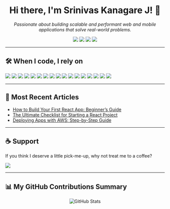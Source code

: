 <!-- Profile Header with Name & Short Bio -->
<h1 align="center">Hi there, I'm Srinivas Kanagare J! 👋</h1>
<p align="center">
  <em>Passionate about building scalable and performant web and mobile applications that solve real-world problems.</em>
</p>

<!-- Contact, Location and Profile Info -->
<p align="center">
  <a href="mailto:kanagare.srinivas@gmail.com"><img src="https://img.shields.io/badge/-Email-c14438?style=flat-square&logo=Gmail&logoColor=white" /></a>
  <a href="https://linkedin.com/in/srinivas-kangare/" target="_blank"><img src="https://img.shields.io/badge/-LinkedIn-blue?style=flat-square&logo=linkedin&logoColor=white" /></a>
  <img src="https://img.shields.io/badge/-Dallas,%20Texas-black?style=flat-square&logo=map-pin&logoColor=white"/>
  <img src="https://img.shields.io/badge/-He/Him-yellowgreen?style=flat-square"/>
</p>

---

## 🛠️ When I code, I rely on

<p>
  <img src="https://img.shields.io/badge/HTML5-e34c26?style=flat&logo=html5&logoColor=white"/>
  <img src="https://img.shields.io/badge/CSS3-1572B6?style=flat&logo=css3&logoColor=white"/>
  <img src="https://img.shields.io/badge/JavaScript-f7df1e?style=flat&logo=javascript&logoColor=black"/>
  <img src="https://img.shields.io/badge/TypeScript-007acc?style=flat&logo=typescript&logoColor=white"/>
  <img src="https://img.shields.io/badge/React-61dafb?style=flat&logo=react&logoColor=black"/>
  <img src="https://img.shields.io/badge/Angular-dd0031?style=flat&logo=angular&logoColor=white"/>
  <img src="https://img.shields.io/badge/Node.js-339933?style=flat&logo=nodedotjs&logoColor=white"/>
  <img src="https://img.shields.io/badge/Express-000000?style=flat&logo=express&logoColor=white"/>
  <img src="https://img.shields.io/badge/MongoDB-47a248?style=flat&logo=mongodb&logoColor=white"/>
  <img src="https://img.shields.io/badge/MySQL-4479A1?style=flat&logo=mysql&logoColor=white"/>
  <img src="https://img.shields.io/badge/Git-F05032?style=flat&logo=git&logoColor=white"/>
  <img src="https://img.shields.io/badge/GitHub-181717?style=flat&logo=github&logoColor=white"/>
  <img src="https://img.shields.io/badge/Bootstrap-563d7c?style=flat&logo=bootstrap&logoColor=white"/>
  <img src="https://img.shields.io/badge/Redux-764abc?style=flat&logo=redux&logoColor=white"/>
  <img src="https://img.shields.io/badge/Firebase-ffca28?style=flat&logo=firebase&logoColor=black"/>
  <img src="https://img.shields.io/badge/GraphQL-e535ab?style=flat&logo=graphql&logoColor=white"/>
  <img src="https://img.shields.io/badge/AWS-232F3E?style=flat&logo=amazonaws&logoColor=white"/>
</p>

---

## 📝 Most Recent Articles

- [How to Build Your First React App: Beginner’s Guide](#)
- [The Ultimate Checklist for Starting a React Project](#)
- [Deploying Apps with AWS: Step-by-Step Guide](#)

---

## ☕ Support

<p>If you think I deserve a little pick-me-up, why not treat me to a coffee?</p>
<a href="https://www.buymeacoffee.com/yourusername"><img src="https://img.shields.io/badge/-Buy%20me%20a%20coffee-ffdd00?style=flat&logo=buy-me-a-coffee&logoColor=black"/></a>

---

## 📊 My GitHub Contributions Summary

<p align="center">
  <img src="https://github-readme-stats.vercel.app/api?username=srini526&show_icons=true&theme=tokyonight" alt="GitHub Stats"/>
</p>

<!--
**srini526/srini526** is a ✨ special ✨ repository because its `README.md` (this file) appears on your GitHub profile.
-->
